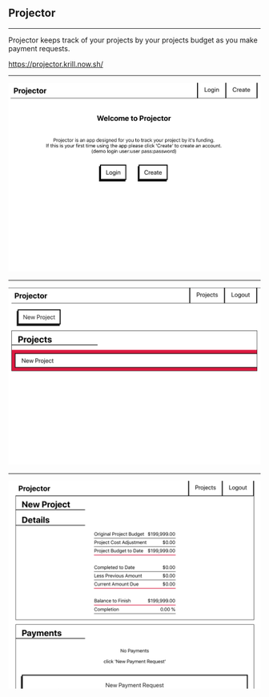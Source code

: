 ## Projector
-----
Projector keeps track of your projects by your projects budget as you make payment requests. 

https://projector.krill.now.sh/

----
<img src="images/landing.png" >

----

<img src="images/projectsList.png">

---

<img src="images/projectDetails.png">